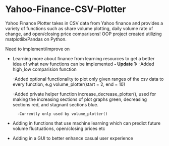 # Yahoo-Finance-CSV-Plotter
Yahoo Finance Plotter takes in CSV data from Yahoo finance and provides a variety of functions such as share volume plotting, daily volume rate of change, and open/closing price comparisons! OOP project created utilizing matplotlib/Pandas on Python.

Need to implement/improve on
- Learning more about finance from learning resources to get a better idea of what new functions can be implemented
  **- Update 1:**
    -Added high_low comparision function
  
    -Added optional functionality to plot only given ranges of the csv data to every function, e.g volume_plotter(start = 2, end = 10)
  
    -Added private helper function increase_decrease_plotter(), used for making the increasing sections of plot graphs green, decreasing sections red, and stagnant sections blue.
  
        -Currently only used by volume_plotter()
  
- Adding in functions that use machine learning which can predict future volume fluctuations, open/closing prices etc
- Adding in a GUI to better enhance casual user experience
